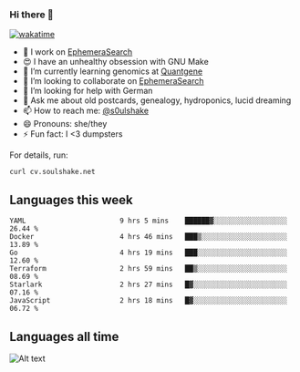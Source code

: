 ### Hi there 👋

[![wakatime](https://wakatime.com/badge/user/08339702-a231-40c4-8838-d449bd2ff951.svg)](https://wakatime.com/@08339702-a231-40c4-8838-d449bd2ff951)

<!--
**soulshake/soulshake** is a ✨ _special_ ✨ repository because its `README.md` (this file) appears on your GitHub profile.

Here are some ideas to get you started:

- 🔭 I’m currently working on ...
- 🌱 I’m currently learning ...
- 👯 I’m looking to collaborate on ...
- 🤔 I’m looking for help with ...
- 💬 Ask me about ...
- 📫 How to reach me: ...
- 😄 Pronouns: ...
- ⚡ Fun fact: ...
-->


- 🔭 I work on [EphemeraSearch](https://www.ephemerasearch.com/)
- 😍 I have an unhealthy obsession with GNU Make
- :dna: I’m currently learning genomics at [Quantgene](https://www.quantgene.com/)
- 👯 I’m looking to collaborate on [EphemeraSearch](https://www.ephemerasearch.com/)
- 🤔 I’m looking for help with German
- 💬 Ask me about old postcards, genealogy, hydroponics, lucid dreaming
- 📫 How to reach me: [@s0ulshake](https://twitter.com/soulshake)
- 😄 Pronouns: she/they
- ⚡ Fun fact: I <3 dumpsters

For details, run:

```
curl cv.soulshake.net
```

## Languages this week

<!--START_SECTION:waka-->

```text
YAML                       9 hrs 5 mins    ██████▓░░░░░░░░░░░░░░░░░░   26.44 %
Docker                     4 hrs 46 mins   ███▒░░░░░░░░░░░░░░░░░░░░░   13.89 %
Go                         4 hrs 19 mins   ███░░░░░░░░░░░░░░░░░░░░░░   12.60 %
Terraform                  2 hrs 59 mins   ██▒░░░░░░░░░░░░░░░░░░░░░░   08.69 %
Starlark                   2 hrs 27 mins   █▓░░░░░░░░░░░░░░░░░░░░░░░   07.16 %
JavaScript                 2 hrs 18 mins   █▓░░░░░░░░░░░░░░░░░░░░░░░   06.72 %
```

<!--END_SECTION:waka-->

## Languages all time
![Alt text](https://wakatime.com/share/@aj/6aa10b67-a5e9-4fb1-acaf-8692f4385172.svg)
